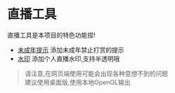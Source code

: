 # 直播工具

直播工具是本项目的特色功能捏!

- [未成年提示](https://livelaw.netlify.app/wcnts.html) 添加未成年禁止打赏的提示
- [水印](https://livelaw.netlify.app/wcnts.html) 添加个人直播水印,支持半透明哦

> 请注意,在网页端使用可能会出现各种意想不到的问题  
> 建议使用桌面版,使用本地OpenGL输出